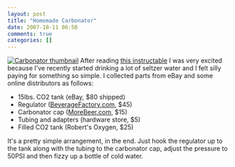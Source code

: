 ```yaml
---
layout: post
title: "Homemade Carbonator"
date: 2007-10-11 06:58
comments: true
categories: []
---
```

<a href='http://dinomite.net/wp-content/uploads/2007/10/carbonator.jpg' title='Carbonator' class='right'><img src='http://dinomite.net/wp-content/uploads/2007/10/carbonator-thumb.jpg' alt='Carbonator thumbnail' /></a>
After reading [this instructable](http://www.instructables.com/id/EKWAN4FF44XY58J/?ALLSTEPS) I was very excited because I've recently started drinking a lot of seltzer water and I felt silly paying for something so simple.  I collected parts from eBay and some online distributors as follows:

* 15lbs. CO2 tank (eBay, $80 shipped)
* Regulator ([BeverageFactory.com](http://www.beveragefactory.com), $45)
* Carbonator cap ([MoreBeer.com](http://www.morebeer.com), $15)
* Tubing and adapters (hardware store, $5)
* Filled CO2 tank (Robert's Oxygen, $25)

It's a pretty simple arrangement, in the end.  Just hook the regulator up to the tank along with the tubing to the carbonator cap, adjust the pressure to 50PSI and then fizzy up a bottle of cold water.

